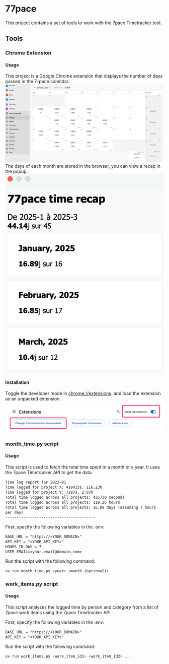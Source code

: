 # 77pace
This project contains a set of tools to work with the 7pace Timetracker tool.

## Tools
### Chrome Extension
#### Usage
This project is a Google Chrome extension that displays the number of days passed in the 7-pace calendar.
![extension_calendar](https://raw.githubusercontent.com/valentinpx/77pace/refs/heads/main/img/extension_calendar.png)
The days of each month are stored in the browser, you can view a recap in the popup.
![extension_popup](https://raw.githubusercontent.com/valentinpx/77pace/refs/heads/main/img/extension_popup.png)

#### Installation
Toggle the developer mode in [chrome://extensions](chrome://extensions). and load the extension as an unpacked extension.
![extension_install](https://raw.githubusercontent.com/valentinpx/77pace/refs/heads/main/img/extension_install.png)

### month_time.py script
#### Usage
This script is used to fetch the total time spent in a month or a year. It uses the 7pace Timetracker API to get the data.
```
Time log report for 2023-01
Time logged for project X: 418433s, 116.23h
Time logged for project Y: 7297s, 2.03h
Total time logged across all projects: 425730 seconds
Total time logged across all projects: 118.26 hours
Total time logged across all projects: 16.89 days (assuming 7 hours per day)
----------------------------------------
```

First, specify the following variables in the .env:
```
BASE_URL = "https://<YOUR_DOMAIN>"
API_KEY = "<YOUR_API_KEY>"
HOURS_IN_DAY = 7
USER_EMAIL=<your.email@domain.com>
```

Run the script with the following command:
```bash
uv run month_time.py <year> <month (optional)>
```

### work_items.py script
#### Usage
This script analyzes the logged time by person and category from a list of 7pace work items using the 7pace Timetracker API.

First, specify the following variables in the .env:
```
BASE_URL = "https://<YOUR_DOMAIN>"
API_KEY = "<YOUR_API_KEY>"
```

Run the script with the following command:
```bash
uv run work_items.py <work_item_id1> <work_item_id2> ...
```
